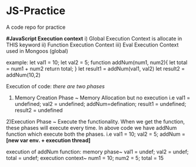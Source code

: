 # JS-Practice
A code repo for practice

**#JavaScript Execution context**
i) Global Execution Context is allocate in THIS keyword
ii) Function Execution Context
iii) Eval Execution Context used in Mongoos  (global)

example:
let val1 = 10;
let val2 = 5;
function addNum(num1, num2){
  let total = num1 + num2
  return total;
}
let result1 = addNum(val1, val2)
let result2 = addNum(10,2)


Execution of code: _there are two phases_ 
1) Memory Creation Phase ~ Memory Allocation but no execution
i.e val1 = undefined; val2 = undefined; addNum=defination; result1 = undefined; result2 = undefined

2)Execution Phase ~ Execute the functionality. When we get the function, these phases will execute every time. In above code we have addNum function which execute both the phases.
i.e val1 = 10; val2 = 5; addNum = **[new var env. + execution thread]** 

  execution of addNum function: memory phase~ val1 = undef; val2 = undef; total = undef;
    execution context~ num1 = 10; num2 = 5; total = 15

    
